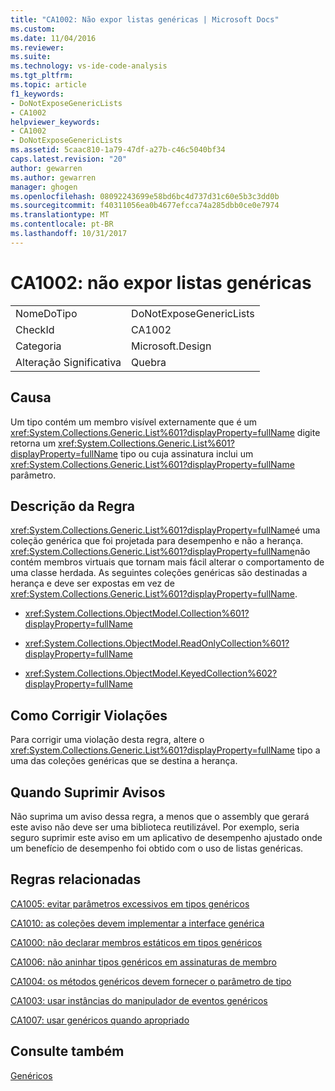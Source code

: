 ```yaml
---
title: "CA1002: Não expor listas genéricas | Microsoft Docs"
ms.custom: 
ms.date: 11/04/2016
ms.reviewer: 
ms.suite: 
ms.technology: vs-ide-code-analysis
ms.tgt_pltfrm: 
ms.topic: article
f1_keywords:
- DoNotExposeGenericLists
- CA1002
helpviewer_keywords:
- CA1002
- DoNotExposeGenericLists
ms.assetid: 5caac810-1a79-47df-a27b-c46c5040bf34
caps.latest.revision: "20"
author: gewarren
ms.author: gewarren
manager: ghogen
ms.openlocfilehash: 08092243699e58bd6bc4d737d31c60e5b3c3dd0b
ms.sourcegitcommit: f40311056ea0b4677efcca74a285dbb0ce0e7974
ms.translationtype: MT
ms.contentlocale: pt-BR
ms.lasthandoff: 10/31/2017
---
```

# <a name="ca1002-do-not-expose-generic-lists"></a>CA1002: não expor listas genéricas
|||  
|-|-|  
|NomeDoTipo|DoNotExposeGenericLists|  
|CheckId|CA1002|  
|Categoria|Microsoft.Design|  
|Alteração Significativa|Quebra|  
  
## <a name="cause"></a>Causa  
 Um tipo contém um membro visível externamente que é um <xref:System.Collections.Generic.List%601?displayProperty=fullName> digite retorna um <xref:System.Collections.Generic.List%601?displayProperty=fullName> tipo ou cuja assinatura inclui um <xref:System.Collections.Generic.List%601?displayProperty=fullName> parâmetro.  
  
## <a name="rule-description"></a>Descrição da Regra  
 <xref:System.Collections.Generic.List%601?displayProperty=fullName>é uma coleção genérica que foi projetada para desempenho e não a herança. <xref:System.Collections.Generic.List%601?displayProperty=fullName>não contém membros virtuais que tornam mais fácil alterar o comportamento de uma classe herdada. As seguintes coleções genéricas são destinadas a herança e deve ser expostas em vez de <xref:System.Collections.Generic.List%601?displayProperty=fullName>.  
  
-   <xref:System.Collections.ObjectModel.Collection%601?displayProperty=fullName>  
  
-   <xref:System.Collections.ObjectModel.ReadOnlyCollection%601?displayProperty=fullName>  
  
-   <xref:System.Collections.ObjectModel.KeyedCollection%602?displayProperty=fullName>  
  
## <a name="how-to-fix-violations"></a>Como Corrigir Violações  
 Para corrigir uma violação desta regra, altere o <xref:System.Collections.Generic.List%601?displayProperty=fullName> tipo a uma das coleções genéricas que se destina a herança.  
  
## <a name="when-to-suppress-warnings"></a>Quando Suprimir Avisos  
 Não suprima um aviso dessa regra, a menos que o assembly que gerará este aviso não deve ser uma biblioteca reutilizável. Por exemplo, seria seguro suprimir este aviso em um aplicativo de desempenho ajustado onde um benefício de desempenho foi obtido com o uso de listas genéricas.  
  
## <a name="related-rules"></a>Regras relacionadas  
 [CA1005: evitar parâmetros excessivos em tipos genéricos](../code-quality/ca1005-avoid-excessive-parameters-on-generic-types.md)  
  
 [CA1010: as coleções devem implementar a interface genérica](../code-quality/ca1010-collections-should-implement-generic-interface.md)  
  
 [CA1000: não declarar membros estáticos em tipos genéricos](../code-quality/ca1000-do-not-declare-static-members-on-generic-types.md)  
  
 [CA1006: não aninhar tipos genéricos em assinaturas de membro](../code-quality/ca1006-do-not-nest-generic-types-in-member-signatures.md)  
  
 [CA1004: os métodos genéricos devem fornecer o parâmetro de tipo](../code-quality/ca1004-generic-methods-should-provide-type-parameter.md)  
  
 [CA1003: usar instâncias do manipulador de eventos genéricos](../code-quality/ca1003-use-generic-event-handler-instances.md)  
  
 [CA1007: usar genéricos quando apropriado](../code-quality/ca1007-use-generics-where-appropriate.md)  
  
## <a name="see-also"></a>Consulte também  
 [Genéricos](/dotnet/csharp/programming-guide/generics/index)